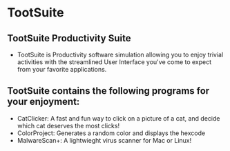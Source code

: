 # TootSuite

TootSuite Productivity Suite
---

* TootSuite is Productivity software simulation allowing you to enjoy trivial activities with the streamlined User Interface you've come to expect from your favorite applications.

## TootSuite contains the following programs for your enjoyment:
* CatClicker: A fast and fun way to click on a picture of a cat, and decide which cat deserves the most clicks!
* ColorProject: Generates a random color and displays the hexcode
* MalwareScan+: A lightwieght virus scanner for Mac or Linux!
